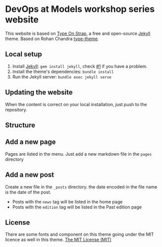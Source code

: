 # DevOps at Models workshop series website


This website is based on [Type On Strap](https://sylhare.github.io/Type-on-Strap/), a free and open-source [Jekyll](https://jekyllrb.com) theme. Based on Rohan Chandra [type-theme](https://github.com/rohanchandra/type-theme).


## Local setup

1. Install [Jekyll](https://jekyllrb.com/docs/installation/): `gem install jekyll`, check [#1](https://github.com/Sylhare/Type-on-Strap/issues/1) if you have a problem.
2. Install the theme's dependencies: `bundle install`
3. Run the Jekyll server: `bundle exec jekyll serve`


## Updating the website

When the content is correct on your local installation, just push to the repository.

## Structure

## Add a new page

Pages are listed in the menu. Just add a new markdown file in the `pages` directory


## Add a new post

Create a new file in the `_posts` directory. the date encoded in the file name is the date of the post.

  - Posts with the `news` tag will be listed in the home page
  - Posts with the `edition` tag will be listed in the Past edition page

## License

There are some fonts and component on this theme going under the MIT licence as well in this theme.
[The MIT License (MIT)](https://raw.githubusercontent.com/Sylhare/Type-on-Strap/master/LICENSE)
